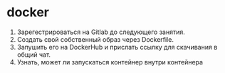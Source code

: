 # docker
1. Зарегестрироваться на Gitlab до следующего занятия.
2. Создать свой собственный образ через Dockerfile.
3. Запушить его на DockerHub и прислать ссылку для скачивания в общий чат.
4. Узнать, может ли запускаться контейнер внутри контейнера
